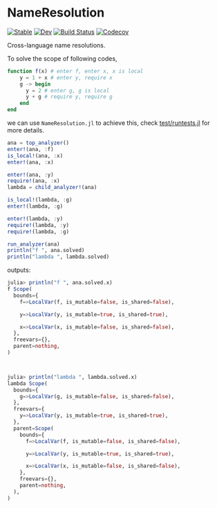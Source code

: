 # NameResolution

[![Stable](https://img.shields.io/badge/docs-stable-blue.svg)](https://JuliaStaging.github.io/NameResolution.jl/stable)
[![Dev](https://img.shields.io/badge/docs-dev-blue.svg)](https://JuliaStaging.github.io/NameResolution.jl/dev)
[![Build Status](https://travis-ci.com/JuliaStaging/NameResolution.jl.svg?branch=master)](https://travis-ci.com/JuliaStaging/NameResolution.jl)
[![Codecov](https://codecov.io/gh/JuliaStaging/NameResolution.jl/branch/master/graph/badge.svg)](https://codecov.io/gh/JuliaStaging/NameResolution.jl)


Cross-language name resolutions.

To solve the scope of following codes,

```julia
function f(x) # enter f, enter x, x is local
    y = 1 + x # enter y, require x
    g -> begin
      y = 2 # enter g, g is local
      y + g # require y, require g
    end
end
```

we can use `NameResolution.jl` to achieve this,
check [test/runtests.jl](https://github.com/thautwarm/NameResolution.jl/blob/master/test/runtests.jl)
for more details.

```julia
ana = top_analyzer()
enter!(ana, :f)
is_local!(ana, :x)
enter!(ana, :x)

enter!(ana, :y)
require!(ana, :x)
lambda = child_analyzer!(ana)

is_local!(lambda, :g)
enter!(lambda, :g)

enter!(lambda, :y)
require!(lambda, :y)
require!(lambda, :g)

run_analyzer(ana)
println("f ", ana.solved)
println("lambda ", lambda.solved)
```

outputs:

```julia
julia> println("f ", ana.solved.x)
f Scope(
  bounds={
    f=>LocalVar(f, is_mutable=false, is_shared=false),

    y=>LocalVar(y, is_mutable=true, is_shared=true),

    x=>LocalVar(x, is_mutable=false, is_shared=false),
  },
  freevars={},
  parent=nothing,
)



julia> println("lambda ", lambda.solved.x)
lambda Scope(
  bounds={
    g=>LocalVar(g, is_mutable=false, is_shared=false),
  },
  freevars={
    y=>LocalVar(y, is_mutable=true, is_shared=true),
  },
  parent=Scope(
    bounds={
      f=>LocalVar(f, is_mutable=false, is_shared=false),

      y=>LocalVar(y, is_mutable=true, is_shared=true),

      x=>LocalVar(x, is_mutable=false, is_shared=false),
    },
    freevars={},
    parent=nothing,
  ),
)



```

<!--
1. Transform `Symbol`s in ASTs into `Variable`s.

```julia
struct Variable
    is_mutable  :: Ref{Bool} # mutability
    is_global   :: Ref{Bool}
    sym         :: Symbol
end
```

2. Transform functions with free variables into closures.

```julia
struct Closure
    freevars :: OrderedDict{Symbol, Variable}
    fn_exp   :: Expr
end
``` -->
